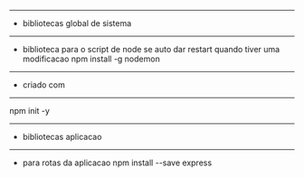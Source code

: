 --- ---------------------------------------------------
- bibliotecas global de sistema
--- ---------------------------------------------------
- biblioteca para o script de node se auto dar restart quando tiver uma modificacao
 npm install -g nodemon 
  
  
--- ---------------------------------------------------
- criado com
--- ---------------------------------------------------
npm init -y


--- ---------------------------------------------------
- bibliotecas aplicacao
--- ---------------------------------------------------
- para rotas da aplicacao
npm install --save express


